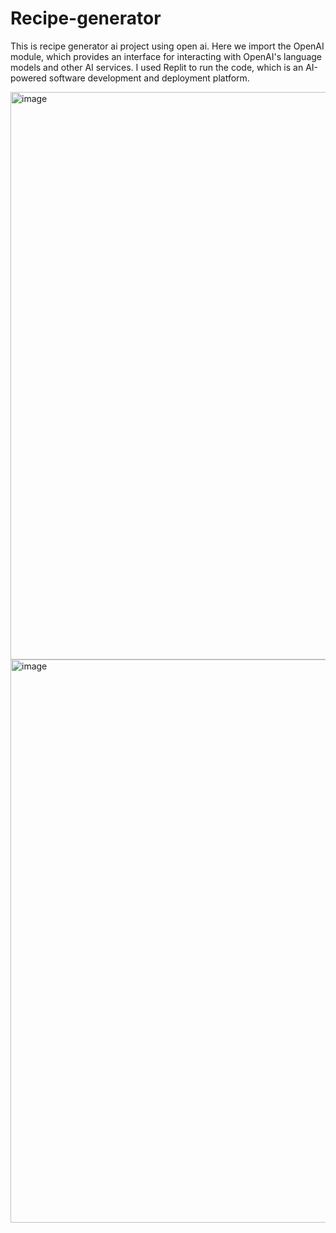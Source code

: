 # Recipe-generator
This is recipe generator ai project using open ai.
Here we import the OpenAI module, which provides an interface for interacting with OpenAI's language models and other AI services.
I used Replit to run the code, which is an AI-powered software development and deployment platform.




<img width="908" alt="image" src="https://github.com/Shivugourimath/Recipe-generator/assets/152435774/74adf69b-9568-459b-8e84-3694b1f28f4d">



<img width="901" alt="image" src="https://github.com/Shivugourimath/Recipe-generator/assets/152435774/c2e61fc0-f26a-441e-9574-b7a10bc14273">
